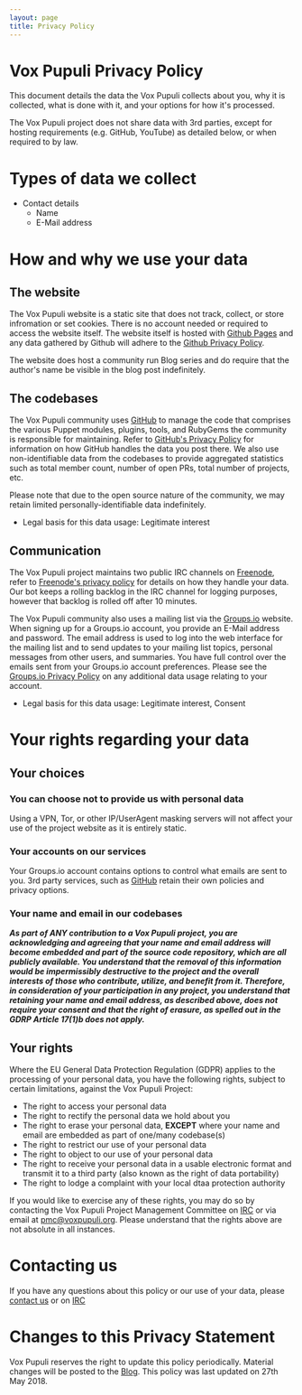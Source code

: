 ```yaml
---
layout: page
title: Privacy Policy
---
```


# Vox Pupuli Privacy Policy

This document details the data the Vox Pupuli collects about you, why it is
collected, what is done with it, and your options for how it's processed.

The Vox Pupuli project does not share data with 3rd parties, except for hosting
requirements (e.g. GitHub, YouTube) as detailed below, or when required to by
law.

# Types of data we collect

* Contact details
  * Name
  * E-Mail address

# How and why we use your data

## The website

The Vox Pupuli website is a static site that does not track, collect, or store 
infromation or set cookies. There is no account needed or required to access 
the website itself. The website itself is hosted with [Github Pages](https://pages.github.com/) 
and any data gathered by Github will adhere to the [Github Privacy Policy](https://help.github.com/articles/github-privacy-statement/).

The website does host a community run Blog series and do require that the 
author's name be visible in the blog post indefinitely.

## The codebases

The Vox Pupuli community uses [GitHub](https://github.com) to manage the code 
that comprises the various Puppet modules, plugins, tools, and RubyGems the 
community is responsible for maintaining. Refer to [GitHub's Privacy Policy](https://help.github.com/articles/github-privacy-statement/)
for information on how GitHub handles the data you post there. We also use 
non-identifiable data from the codebases to provide aggregated statistics such 
as total member count, number of open PRs, total number of projects, etc.

Please note that due to the open source nature of the community, we may retain 
limited personally-identifiable data indefinitely. 

* Legal basis for this data usage: Legitimate interest

## Communication

The Vox Pupuli project maintains two public IRC channels on 
[Freenode](https://freenode.net), refer to [Freenode's privacy policy](https://freenode.net/policies#privacy-policy-and-data-retention)
for details on how they handle your data. Our bot keeps a rolling backlog in 
the IRC channel for logging purposes, however that backlog is rolled off after
10 minutes.

The Vox Pupuli community also uses a mailing list via the 
[Groups.io](https://groups.io) website. When signing up for a Groups.io 
account, you provide an E-Mail address and password. The email address is used
to log into the web interface for the mailing list and to send updates to your 
mailing list topics, personal messages from other users, and summaries. You have 
full control over the emails sent from your Groups.io account preferences. 
Please see the [Groups.io Privacy Policy](https://groups.io/static/privacy) on 
any additional data usage relating to your account.

* Legal basis for this data usage: Legitimate interest, Consent

# Your rights regarding your data

## Your choices

### You can choose not to provide us with personal data

Using a VPN, Tor, or other IP/UserAgent masking servers will not affect your
use of the project website as it is entirely static.

### Your accounts on our services

Your Groups.io account contains options to control what emails are sent to you. 3rd 
party services, such as [GitHub](https://github.com) retain their own policies 
and privacy options.

### Your name and email in our codebases

***As part of ANY contribution to a Vox Pupuli project, you are acknowledging and agreeing that your name and email address will become embedded and part of the source code repository, which are all publicly available. You understand that the removal of this information would be impermissibly destructive to the project and the overall interests of those who contribute, utilize, and benefit from it. Therefore, in consideration of your participation in any project, you understand that retaining your name and email address, as described above, does not require your consent and that the right of erasure, as spelled out in the GDRP Article 17(1)b does not apply.***

## Your rights

Where the EU General Data Protection Regulation (GDPR) applies to the 
processing of your personal data, you have the following rights, subject
to certain limitations, against the Vox Pupuli Project:

* The right to access your personal data
* The right to rectify the personal data we hold about you
* The right to erase your personal data, **EXCEPT** where your name and email are embedded as part of one/many codebase(s)
* The right to restrict our use of your personal data
* The right to object to our use of your personal data
* The right to receive your personal data in a usable electronic format and transmit it to a third party (also known as the right of data portability)
* The right to lodge a complaint with your local dtaa protection authority

If you would like to exercise any of these rights, you may do so by contacting
the Vox Pupuli Project Management Committee on [IRC](https://kiwiirc.com/client/irc.freenode.net/?#voxpupuli-pmc)
or via email at [pmc@voxpupuli.org](mailto:pmc@voxpupuli.org). Please understand
that the rights above are not absolute in all instances.

# Contacting us

If you have any questions about this policy or our use of your data, please
[contact us](pmc@voxpupuli.org) or on [IRC](https://kiwiirc.com/client/irc.freenode.net/?#voxpupuli-pmc)

# Changes to this Privacy Statement

Vox Pupuli reserves the right to update this policy periodically. Material
changes will be posted to the [Blog](https://voxpupuli.org/posts). This policy
was last updated on 27th May 2018.

[GitHub]: https://help.github.com/articles/global-privacy-practices
[Freenode]: https://freenode.net/policies
[Groups.io]: https://groups.io/static/privacy